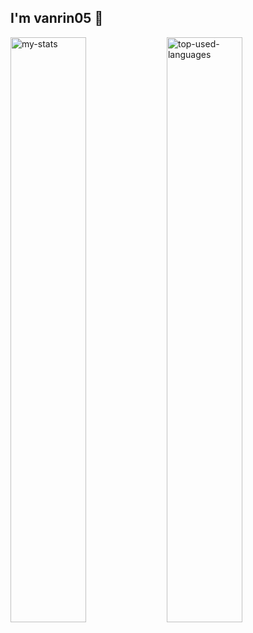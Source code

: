 ## I'm vanrin05 👋

<img align="left" alt="my-stats" width="49%" src="https://github-readme-stats.vercel.app/api?username=nrin31266&show_icons=true"/>
<img alt="top-used-languages" width="49%" src="https://github-readme-stats.vercel.app/api/top-langs/?username=nrin31266&layout=compact"/>
